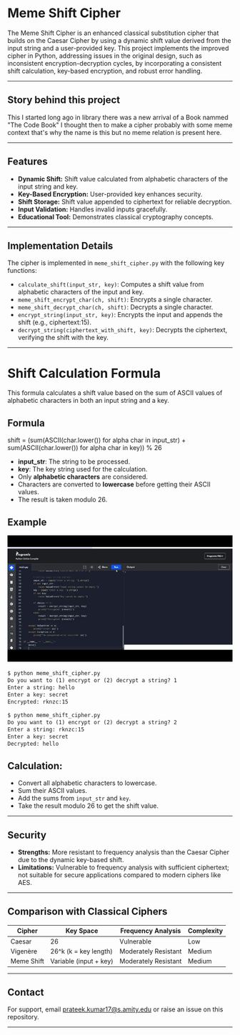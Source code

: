 # Meme Shift Cipher

The Meme Shift Cipher is an enhanced classical substitution cipher that builds on the Caesar Cipher by using a dynamic shift value derived from the input string and a user-provided key. This project implements the improved cipher in Python, addressing issues in the original design, such as inconsistent encryption-decryption cycles, by incorporating a consistent shift calculation, key-based encryption, and robust error handling.

---

## Story behind this project

This I started long ago in library there was a new arrival of a Book nammed "The Code Book" I thought then to make a cipher probably with some meme context that's why the name is this but no meme relation is present here.

---

## Features

- **Dynamic Shift:** Shift value calculated from alphabetic characters of the input string and key.
- **Key-Based Encryption:** User-provided key enhances security.
- **Shift Storage:** Shift value appended to ciphertext for reliable decryption.
- **Input Validation:** Handles invalid inputs gracefully.
- **Educational Tool:** Demonstrates classical cryptography concepts.

---

## Implementation Details

The cipher is implemented in `meme_shift_cipher.py` with the following key functions:

- `calculate_shift(input_str, key)`: Computes a shift value from alphabetic characters of the input and key.
- `meme_shift_encrypt_char(ch, shift)`: Encrypts a single character.
- `meme_shift_decrypt_char(ch, shift)`: Decrypts a single character.
- `encrypt_string(input_str, key)`: Encrypts the input and appends the shift (e.g., ciphertext:15).
- `decrypt_string(ciphertext_with_shift, key)`: Decrypts the ciphertext, verifying the shift with the key.

---

# Shift Calculation Formula

This formula calculates a shift value based on the sum of ASCII values of alphabetic characters in both an input string and a key.

## Formula

shift = (sum(ASCII(char.lower()) for alpha char in input_str) + 
         sum(ASCII(char.lower()) for alpha char in key)) % 26


- **input_str**: The string to be processed.
- **key**: The key string used for the calculation.
- Only **alphabetic characters** are considered.
- Characters are converted to **lowercase** before getting their ASCII values.
- The result is taken modulo 26.

## Example

![](https://github.com/Prateekcandwill/Shift_Cipher/blob/1ecaa9a499b124227d64a068ee2e014835ada5df/demoofmemecipher.gif)

```
$ python meme_shift_cipher.py
Do you want to (1) encrypt or (2) decrypt a string? 1
Enter a string: hello
Enter a key: secret
Encrypted: rknzc:15
```

```
$ python meme_shift_cipher.py
Do you want to (1) encrypt or (2) decrypt a string? 2
Enter a string: rknzc:15
Enter a key: secret
Decrypted: hello
```
## Calculation:
 - Convert all alphabetic characters to lowercase.
 - Sum their ASCII values.
 - Add the sums from `input_str` and `key`.
 - Take the result modulo 26 to get the shift value.


---

## Security

- **Strengths:** More resistant to frequency analysis than the Caesar Cipher due to the dynamic key-based shift.
- **Limitations:** Vulnerable to frequency analysis with sufficient ciphertext; not suitable for secure applications compared to modern ciphers like AES.

---

## Comparison with Classical Ciphers

| Cipher     | Key Space              | Frequency Analysis     | Complexity |
|------------|------------------------|-----------------------|------------|
| Caesar     | 26                     | Vulnerable            | Low        |
| Vigenère   | 26^k (k = key length)  | Moderately Resistant  | Medium     |
| Meme Shift | Variable (input + key) | Moderately Resistant  | Medium     |

---

## Contact

For support, email prateek.kumar17@s.amity.edu or raise an issue on this repository.

---
